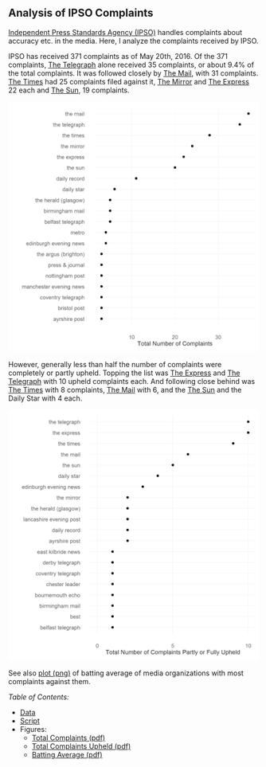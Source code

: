 ## Analysis of IPSO Complaints

[Independent Press Standards Agency (IPSO)](https://www.ipso.co.uk/IPSO/index.html) handles complaints about accuracy etc. in the media. Here, I analyze the complaints received by IPSO. 

IPSO has received 371 complaints as of May 20th, 2016. Of the 371 complaints, [The Telegraph](http://www.telegraph.co.uk/) alone received 35 complaints, or about 9.4% of the total complaints. It was followed closely by [The Mail](http://www.dailymail.co.uk/), with 31 complaints. [The Times](http://www.thetimes.co.uk/) had 25 complaints filed against it, [The Mirror](http://www.mirror.co.uk/) and [The Express](http://www.express.co.uk/) 22 each and [The Sun](http://www.thesun.co.uk/sol/homepage/), 19 complaints. 

![plot of chunk total_complaints](figs/total_complaints-1.png)

However, generally less than half the number of complaints were completely or partly upheld. Topping the list was [The Express](http://www.express.co.uk/) and [The Telegraph](http://www.telegraph.co.uk/) with 10 upheld complaints each. And following close behind was [The Times](http://www.thetimes.co.uk/) with 8 complaints, [The Mail](http://www.dailymail.co.uk/) with 6, and the [The Sun](http://www.thesun.co.uk/sol/homepage/) and the Daily Star with 4 each. 

![plot of chunk total_upheld](figs/total_upheld-1.png)

See also [plot (png)](figure/batting_av-1.png) of batting average of media organizations with most complaints against them.

*Table of Contents:*

* [Data](data/ipso_complaints.csv)  
* [Script](ipso_facto.R)  
* Figures:  
  * [Total Complaints (pdf)](figs/ipso_n_complaints.pdf)  
  * [Total Complaints Upheld (pdf)](figs/ipso_n_upheld.pdf)  
  * [Batting Average (pdf)](figs/ipso_p_upheld.pdf)  

